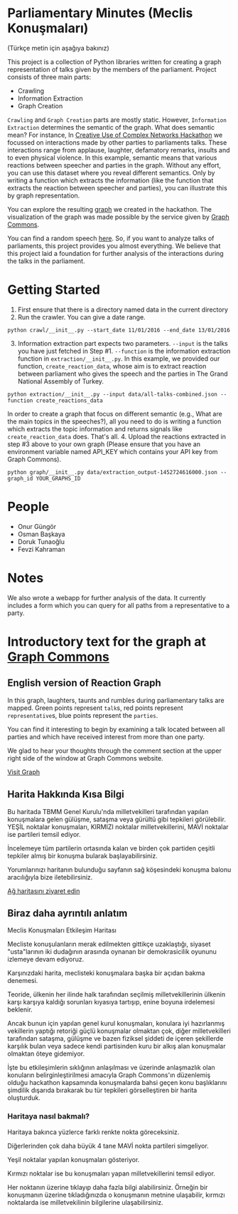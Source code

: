 # Parliamentary Minutes (Meclis Konuşmaları)

(Türkçe metin için aşağıya bakınız)

This project is a collection of Python libraries written for creating a graph representation of
talks given by the members of the parliament. Project consists of three main parts:

- Crawling
- Information Extraction
- Graph Creation


`Crawling` and `Graph Creation` parts are mostly static. However, `Information Extraction` determines the semantic of the graph.
What does semantic mean? For instance, In [Creative Use of Complex Networks Hackathon](http://graphcommons.github.io/hackathons/2015/12/23/istanbul-creative-use-of-complex-networks/) we
focussed on interactions made by other parties to parliaments talks. These interactions range from applause, laughter, defamatory remarks, insults and to even physical
violence. In this example, semantic means that various reactions between speecher and parties in the graph. Without any effort, you can use this dataset where you reveal different semantics. Only by writing a function which extracts the information (like the function that extracts the reaction between speecher and parties), you can illustrate this by graph representation.

You can explore the resulting [graph](https://graphcommons.com/graphs/de6e0fd9-e5a6-42ac-86ad-b98c5a5d15ed?show=graph) we created in the hackathon. The visualization of the graph was made possible by the service given by [Graph Commons](http://graphcommons.com).

You can find a random speech [here](https://www.tbmm.gov.tr/develop/owa/genel_kurul.cl_getir?pEid=42406). So, if you want to analyze 
talks of parliaments, this project provides you almost everything. We believe that this project laid a foundation for further analysis of the interactions during the talks in the parliament. 


# Getting Started

1. First ensure that there is a directory named data in the current directory
2. Run the crawler. You can give a date range.
```
python crawl/__init__.py --start_date 11/01/2016 --end_date 13/01/2016
```
3. Information extraction part expects two parameters. `--input` is the talks you have just fetched in Step #1. `--function` is the information extraction function in `extraction/__init__.py`. In this example, we provided our function, `create_reaction_data`, whose aim is to extract reaction between parliament who gives the speech and the parties in The Grand National Assembly of Turkey.
```
python extraction/__init__.py --input data/all-talks-combined.json --function create_reactions_data
```
In order to create a graph that focus on different semantic (e.g., What are the main topics in the speeches?), all you need to do is writing a function which extracts the topic information and returns signals like `create_reaction_data` does. That's all. 
4. Upload the reactions extracted in step #3 above to your own graph (Please ensure that you have an environment variable named API\_KEY which contains your API key from Graph Commons).

```
python graph/__init__.py data/extraction_output-1452724616000.json --graph_id YOUR_GRAPHS_ID
```

# People

- Onur Güngör
- Osman Başkaya
- Doruk Tunaoğlu
- Fevzi Kahraman


# Notes

We also wrote a webapp for further analysis of the data. It currently includes a form which you
can query for all paths from a representative to a party.

# Introductory text for the graph at [Graph Commons](https://graphcommons.com/graphs/de6e0fd9-e5a6-42ac-86ad-b98c5a5d15ed?show=graph)

## English version of Reaction Graph

In this graph, laughters, taunts and rumbles during parliamentary talks are mapped. Green points
represent `talk`s, red points represent `representative`s, blue points represent the `parties`.

You can find it interesting to begin by examining a talk located between all parties and which have
received interest from more than one party.

We glad to hear your thoughts through the comment section at the upper right side of the
window at Graph Commons website.

[Visit Graph](https://graphcommons.com/graphs/de6e0fd9-e5a6-42ac-86ad-b98c5a5d15ed?show=graph)

## Harita Hakkında Kısa Bilgi

Bu haritada TBMM Genel Kurulu'nda milletvekilleri tarafından yapılan konuşmalara gelen gülüşme,
sataşma veya gürültü gibi tepkileri görülebilir. YEŞİL noktalar konuşmaları, KIRMIZI noktalar
milletvekillerini, MAVİ noktalar ise partileri temsil ediyor.

İncelemeye tüm partilerin ortasında kalan ve birden çok partiden çeşitli tepkiler almış bir
konuşma bularak başlayabilirsiniz.

Yorumlarınızı haritanın bulunduğu sayfanın sağ köşesindeki konuşma balonu aracılığıyla bize iletebilirsiniz.

[Ağ haritasını ziyaret edin](https://graphcommons.com/graphs/de6e0fd9-e5a6-42ac-86ad-b98c5a5d15ed?show=graph)

## Biraz daha ayrıntılı anlatım

Meclis Konuşmaları Etkileşim Haritası

Mecliste konuşulanların merak edilmekten gittikçe uzaklaştığı, siyaset "usta"larının iki
dudağının arasında oynanan bir demokrasicilik oyununu izlemeye devam ediyoruz.

Karşınızdaki harita, meclisteki konuşmalara başka bir açıdan bakma denemesi.

Teoride, ülkenin her ilinde halk tarafından seçilmiş milletvekillerinin ülkenin karşı karşıya
kaldığı sorunları kıyasıya tartışıp, enine boyuna irdelemesi beklenir.

Ancak bunun için yapılan genel kurul konuşmaları, konulara iyi hazırlanmış vekillerin yaptığı
retoriği güçlü konuşmalar olmaktan çok, diğer milletvekilleri tarafından sataşma, gülüşme ve
bazen fiziksel şiddeti de içeren şekillerde karşılık bulan veya sadece kendi partisinden kuru
bir alkış alan konuşmalar olmaktan öteye gidemiyor.

İşte bu etkileşimlerin sıklığının anlaşılması ve üzerinde anlaşmazlık olan konuların
belirginleştirilmesi amacıyla Graph Commons'ın düzenlemiş olduğu hackathon kapsamında konuşmalarda bahsi geçen konu
başlıklarını şimdilik dışarıda bırakarak bu tür tepkileri görselleştiren bir harita oluşturduk.

### Haritaya nasıl bakmalı?

Haritaya bakınca yüzlerce farklı renkte nokta göreceksiniz.

Diğerlerinden çok daha büyük 4 tane MAVİ nokta partileri simgeliyor.

Yeşil noktalar yapılan konuşmaları gösteriyor.

Kırmızı noktalar ise bu konuşmaları yapan milletvekillerini temsil ediyor.

Her noktanın üzerine tıklayıp daha fazla bilgi alabilirsiniz. Örneğin bir konuşmanın üzerine
tıkladığınızda o konuşmanın metnine ulaşabilir, kırmızı noktalarda ise milletvekilinin
bilgilerine ulaşabilirsiniz.
